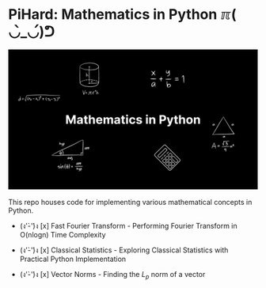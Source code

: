 # PiHard: Mathematics in Python ℼ( ◡̀_◡́)ᕤ

![PiHard: Mathematics in Python](https://github.com/PragyanSubedi/MathInPython/blob/main/assets/cover.png)

This repo houses code for implementing various mathematical concepts in Python.

- (ง'̀-'́)ง [x] Fast Fourier Transform - Performing Fourier Transform in O(nlogn) Time Complexity

- (ง'̀-'́)ง [x] Classical Statistics - Exploring Classical Statistics with Practical Python Implementation

- (ง'̀-'́)ง [x] Vector Norms - Finding the $L_p$ norm of a vector
